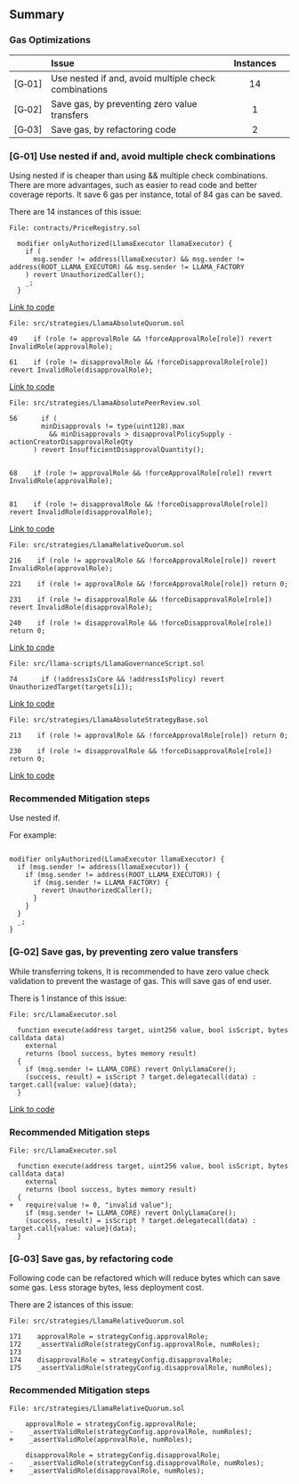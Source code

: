 ## Summary

### Gas Optimizations
| |Issue|Instances| |
|-|:-|:-:|:-:|
| [G&#x2011;01] | Use nested if and, avoid multiple check combinations | 14 |
| [G&#x2011;02] | Save gas, by preventing zero value transfers | 1 |
| [G&#x2011;03] | Save gas, by refactoring code | 2 |

### [G&#x2011;01]  Use nested if and, avoid multiple check combinations
Using nested if is cheaper than using && multiple check combinations. There are more advantages, such as easier to read code and better coverage reports.
It save 6 gas per instance, total of 84 gas can be saved.

There are 14 instances of this issue:

```solidity
File: contracts/PriceRegistry.sol

  modifier onlyAuthorized(LlamaExecutor llamaExecutor) {
    if (
      msg.sender != address(llamaExecutor) && msg.sender != address(ROOT_LLAMA_EXECUTOR) && msg.sender != LLAMA_FACTORY
    ) revert UnauthorizedCaller();
    _;
  }
```
[Link to code](https://github.com/code-423n4/2023-06-llama/blob/9d422c264b57657098c2784aa951852cad32e01c/src/LlamaPolicyMetadataParamRegistry.sol#L19-L24)

```solidity
File: src/strategies/LlamaAbsoluteQuorum.sol

49    if (role != approvalRole && !forceApprovalRole[role]) revert InvalidRole(approvalRole);

61    if (role != disapprovalRole && !forceDisapprovalRole[role]) revert InvalidRole(disapprovalRole);
```
[Link to code](https://github.com/code-423n4/2023-06-llama/blob/9d422c264b57657098c2784aa951852cad32e01c/src/strategies/LlamaAbsoluteQuorum.sol#L49)

```solidity
File: src/strategies/LlamaAbsolutePeerReview.sol

56      if (
        minDisapprovals != type(uint128).max
          && minDisapprovals > disapprovalPolicySupply - actionCreatorDisapprovalRoleQty
      ) revert InsufficientDisapprovalQuantity();


68    if (role != approvalRole && !forceApprovalRole[role]) revert InvalidRole(approvalRole);


81    if (role != disapprovalRole && !forceDisapprovalRole[role]) revert InvalidRole(disapprovalRole);
```
[Link to code](https://github.com/code-423n4/2023-06-llama/blob/9d422c264b57657098c2784aa951852cad32e01c/src/strategies/LlamaAbsolutePeerReview.sol#LL81C1-L81C101)

```solidity
File: src/strategies/LlamaRelativeQuorum.sol

216    if (role != approvalRole && !forceApprovalRole[role]) revert InvalidRole(approvalRole);

221    if (role != approvalRole && !forceApprovalRole[role]) return 0;

231    if (role != disapprovalRole && !forceDisapprovalRole[role]) revert InvalidRole(disapprovalRole);

240    if (role != disapprovalRole && !forceDisapprovalRole[role]) return 0;
```
[Link to code](https://github.com/code-423n4/2023-06-llama/blob/9d422c264b57657098c2784aa951852cad32e01c/src/strategies/LlamaRelativeQuorum.sol#L240)

```solidity
File: src/llama-scripts/LlamaGovernanceScript.sol

74      if (!addressIsCore && !addressIsPolicy) revert UnauthorizedTarget(targets[i]);
```
[Link to code](https://github.com/code-423n4/2023-06-llama/blob/9d422c264b57657098c2784aa951852cad32e01c/src/llama-scripts/LlamaGovernanceScript.sol#L74)

```solidity
File: src/strategies/LlamaAbsoluteStrategyBase.sol

213    if (role != approvalRole && !forceApprovalRole[role]) return 0;

230    if (role != disapprovalRole && !forceDisapprovalRole[role]) return 0;
```
[Link to code](https://github.com/code-423n4/2023-06-llama/blob/9d422c264b57657098c2784aa951852cad32e01c/src/strategies/LlamaAbsoluteStrategyBase.sol#LL213C1-L213C68)

### Recommended Mitigation steps
Use nested if.

For example:

```solidity

modifier onlyAuthorized(LlamaExecutor llamaExecutor) {
  if (msg.sender != address(llamaExecutor)) {
    if (msg.sender != address(ROOT_LLAMA_EXECUTOR)) {
      if (msg.sender != LLAMA_FACTORY) {
        revert UnauthorizedCaller();
      }
    }
  }
  _;
}
```

### [G&#x2011;02]  Save gas, by preventing zero value transfers
While transferring tokens, It is recommended to have zero value check validation to prevent the wastage of gas. This will save gas of end user.

There is 1 instance of this issue:

```solidity
File: src/LlamaExecutor.sol

  function execute(address target, uint256 value, bool isScript, bytes calldata data)
    external
    returns (bool success, bytes memory result)
  {
    if (msg.sender != LLAMA_CORE) revert OnlyLlamaCore();
    (success, result) = isScript ? target.delegatecall(data) : target.call{value: value}(data);
  }
```
[Link to code](https://github.com/code-423n4/2023-06-llama/blob/9d422c264b57657098c2784aa951852cad32e01c/src/LlamaExecutor.sol#L29-L35)

### Recommended Mitigation steps

```solidity
File: src/LlamaExecutor.sol

  function execute(address target, uint256 value, bool isScript, bytes calldata data)
    external
    returns (bool success, bytes memory result)
  {
+   require(value != 0, "invalid value");
    if (msg.sender != LLAMA_CORE) revert OnlyLlamaCore();
    (success, result) = isScript ? target.delegatecall(data) : target.call{value: value}(data);
  }
```

### [G&#x2011;03]  Save gas, by refactoring code
Following code can be refactored which will reduce bytes which can save some gas. Less storage bytes, less deployment cost.

There are 2 istances of this issue:

```solidity
File: src/strategies/LlamaRelativeQuorum.sol

171    approvalRole = strategyConfig.approvalRole;
172    _assertValidRole(strategyConfig.approvalRole, numRoles);
173
174    disapprovalRole = strategyConfig.disapprovalRole;
175    _assertValidRole(strategyConfig.disapprovalRole, numRoles);
```

### Recommended Mitigation steps

```solidity
File: src/strategies/LlamaRelativeQuorum.sol

    approvalRole = strategyConfig.approvalRole;
-    _assertValidRole(strategyConfig.approvalRole, numRoles);
+    _assertValidRole(approvalRole, numRoles);

    disapprovalRole = strategyConfig.disapprovalRole;
-    _assertValidRole(strategyConfig.disapprovalRole, numRoles);
+    _assertValidRole(disapprovalRole, numRoles);
```
